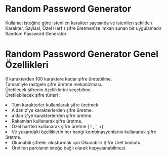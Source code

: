 # Random Password Generator
Kullanıcı isteğine göre istenilen karakter sayısında ve istenilen şekilde ( Karakter, Sayisal, Özel Harf ) şifre üretmenize imkan sunan bir uygulamadır Random Password Generator.

# Random Password Generator Genel Özellikleri
6 karakterden 100 karaktere kadar şifre üretebilme.<br>
Tamamiyle rastgele şifre üretme mekanizması.<br>
Üretilecek şifrenin özelliklerini seçebilme.<br>
Üretilebilecek şifre türleri :
<li>Tüm karakterler kullanılarak şifre üretmek</li>
<li> A'dan z'ye karakterlerden şifre üretme.</li>
<li> a'dan z'ye karakterlerden şifre üretme.</li>
<li> Rakamları kullanarak şifre üretme.</li>
<li> Özel harfleri kullanarak şifre üretme ( ! , ', +).</li>
<li> Ve yukarıdaki özelliklerin her hangi kombinasyonlarını kullanarak şifre üretme.</li>
<li> Okunabili şifreler oluşturmak için Okunabilir Şifre Üret komutu.</li>
<li> Üretilen parolanın isteğe bağlı olarak kopyalanabilmesi.</li>
